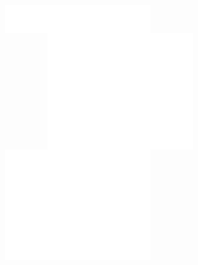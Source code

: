 <img align="left" width="390" src="/metrics.classic.svg" alt="Metrics Classic">
<img align="right" width="390" src="/metrics.plugin.anilist.svg" alt="Metrics Anilist">
<img align="left" width="390" src="/metrics.plugin.isocalendar.halfyear.svg" alt="Metrics IsoCalendar Half Year">
<img align="left" width="390" src="/metrics.plugin.languages.details.svg" alt="Metrics Language Details">

